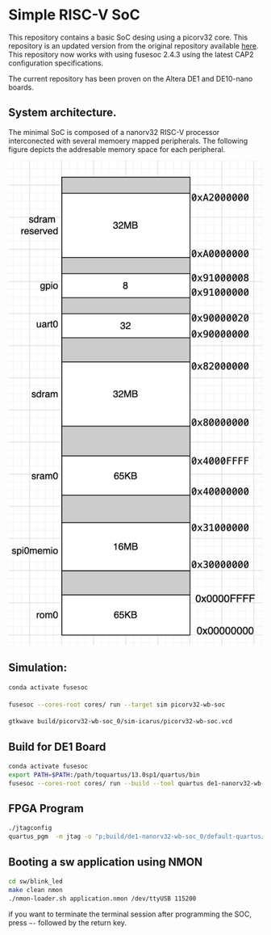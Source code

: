 # Simple RISC-V SoC

This repository contains a basic SoC desing using a picorv32 core. This repository is an updated version from the original repository available [here](https://github.com/open-design/riscv-soc-cores.git). This repository now works with using fusesoc 2.4.3 using the latest CAP2 configuration specifications. 

The current repository has been proven on the Altera DE1 and DE10-nano boards. 


## System architecture. 

The minimal SoC is composed of a nanorv32 RISC-V processor interconected with several memoery mapped peripherals. The following figure depicts the addresable memory space for each peripheral. 

![Image](./doc/image.png)


## Simulation:

```bash
conda activate fusesoc

fusesoc --cores-root cores/ run --target sim picorv32-wb-soc

gtkwave build/picorv32-wb-soc_0/sim-icarus/picorv32-wb-soc.vcd
```

## Build for DE1 Board

```bash
conda activate fusesoc
export PATH=$PATH:/path/toquartus/13.0sp1/quartus/bin
fusesoc --cores-root cores/ run --build --tool quartus de1-nanorv32-wb-soc
```

## FPGA Program 

```bash
./jtagconfig
quartus_pgm  -m jtag -o "p;build/de1-nanorv32-wb-soc_0/default-quartus/de1-nanorv32-wb-soc_0.sof"
```

## Booting a sw application using NMON 

```bash
cd sw/blink_led
make clean nmon
./nmon-loader.sh application.nmon /dev/ttyUSB 115200
```

if you want to terminate the terminal session after programming the SOC, press `~-` followed by the return key.
